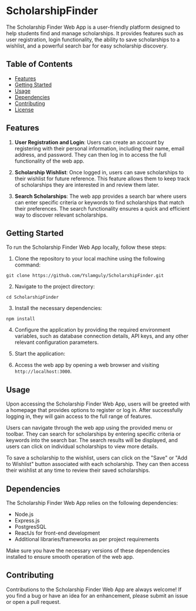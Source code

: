 # ScholarshipFinder

The Scholarship Finder Web App is a user-friendly platform designed to help students find and manage scholarships. It provides features such as user registration, login functionality, the ability to save scholarships to a wishlist, and a powerful search bar for easy scholarship discovery.

## Table of Contents
- [Features](#features)
- [Getting Started](#getting-started)
- [Usage](#usage)
- [Dependencies](#dependencies)
- [Contributing](#contributing)
- [License](#license)

## Features

1. **User Registration and Login**: Users can create an account by registering with their personal information, including their name, email address, and password. They can then log in to access the full functionality of the web app.

2. **Scholarship Wishlist**: Once logged in, users can save scholarships to their wishlist for future reference. This feature allows them to keep track of scholarships they are interested in and review them later.

3. **Search Scholarships**: The web app provides a search bar where users can enter specific criteria or keywords to find scholarships that match their preferences. The search functionality ensures a quick and efficient way to discover relevant scholarships.

## Getting Started

To run the Scholarship Finder Web App locally, follow these steps:

1. Clone the repository to your local machine using the following command:

`git clone https://github.com/Yslamguly/ScholarshipFinder.git`

2. Navigate to the project directory:

`cd ScholarshipFinder`

3. Install the necessary dependencies:

`npm install`


4. Configure the application by providing the required environment variables, such as database connection details, API keys, and any other relevant configuration parameters.

5. Start the application:


6. Access the web app by opening a web browser and visiting `http://localhost:3000`.

## Usage

Upon accessing the Scholarship Finder Web App, users will be greeted with a homepage that provides options to register or log in. After successfully logging in, they will gain access to the full range of features.

Users can navigate through the web app using the provided menu or toolbar. They can search for scholarships by entering specific criteria or keywords into the search bar. The search results will be displayed, and users can click on individual scholarships to view more details.

To save a scholarship to the wishlist, users can click on the "Save" or "Add to Wishlist" button associated with each scholarship. They can then access their wishlist at any time to review their saved scholarships.

## Dependencies

The Scholarship Finder Web App relies on the following dependencies:

- Node.js
- Express.js
- PostgresSQL
- ReactJs for front-end development
- Additional libraries/frameworks as per project requirements

Make sure you have the necessary versions of these dependencies installed to ensure smooth operation of the web app.

## Contributing

Contributions to the Scholarship Finder Web App are always welcome! If you find a bug or have an idea for an enhancement, please submit an issue or open a pull request.
